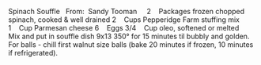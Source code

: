 Spinach Souffle
 
From:  Sandy Tooman
 
 
2    Packages frozen chopped spinach, cooked & well drained
2    Cups Pepperidge Farm stuffing mix
1    Cup Parmesan cheese
6    Eggs
3/4    Cup oleo, softened or melted
 
 
Mix and put in souffle dish 9x13 350° for 15 minutes til bubbly and golden.
For balls - chill first walnut size balls (bake 20 minutes if frozen, 10 minutes if refrigerated).
